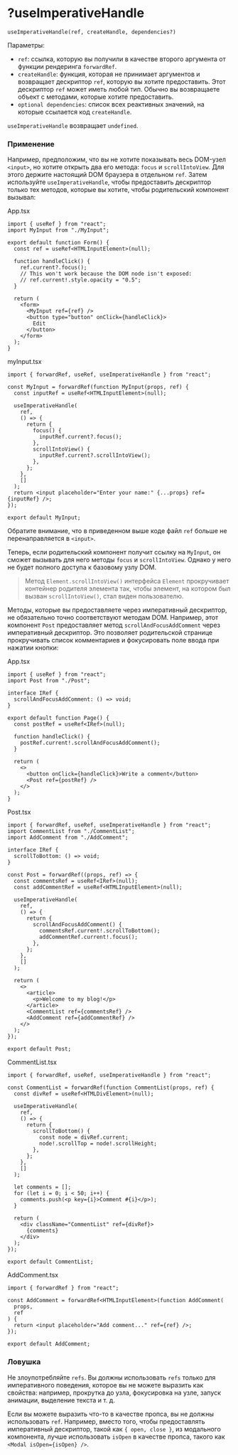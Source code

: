 # ?useImperativeHandle

`useImperativeHandle(ref, createHandle, dependencies?)`

Параметры:

* `ref`: ссылка, которую вы получили в качестве второго аргумента от функции рендеринга `forwardRef`.
* `createHandle`: функция, которая не принимает аргументов и возвращает дескриптор `ref`, которую вы хотите предоставить. Этот дескриптор `ref` может иметь любой тип. Обычно вы возвращаете объект с методами, которые хотите предоставить.
* `optional dependencies`: список всех реактивных значений, на которые ссылается код `createHandle`.

`useImperativeHandle` возвращает `undefined`.

### Применение

Например, предположим, что вы не хотите показывать весь DOM-узел `<input>`, но хотите открыть два его метода: `focus` и `scrollIntoView`. Для этого держите настоящий DOM браузера в отдельном `ref`. Затем используйте `useImperativeHandle`, чтобы предоставить дескриптор только тех методов, которые вы хотите, чтобы родительский компонент вызывал:

App.tsx
~~~
import { useRef } from "react";
import MyInput from "./MyInput";

export default function Form() {
  const ref = useRef<HTMLInputElement>(null);

  function handleClick() {
    ref.current?.focus();
    // This won't work because the DOM node isn't exposed:
    // ref.current!.style.opacity = "0.5";
  }

  return (
    <form>
      <MyInput ref={ref} />
      <button type="button" onClick={handleClick}>
        Edit
      </button>
    </form>
  );
}
~~~

myInput.tsx
~~~
import { forwardRef, useRef, useImperativeHandle } from "react";

const MyInput = forwardRef(function MyInput(props, ref) {
  const inputRef = useRef<HTMLInputElement>(null);

  useImperativeHandle(
    ref,
    () => {
      return {
        focus() {
          inputRef.current?.focus();
        },
        scrollIntoView() {
          inputRef.current?.scrollIntoView();
        },
      };
    },
    []
  );
  return <input placeholder="Enter your name:" {...props} ref={inputRef} />;
});

export default MyInput;
~~~

Обратите внимание, что в приведенном выше коде файл `ref` больше не перенаправляется в `<input>`.

Теперь, если родительский компонент получит ссылку на `MyInput`, он сможет вызывать для него методы `focus` и `scrollIntoView`. Однако у него не будет полного доступа к базовому узлу DOM.

> Метод `Element.scrollIntoView()` интерфейса `Element` прокручивает контейнер родителя элемента так, чтобы элемент, на котором был вызван `scrollIntoView()`, стал виден пользователю.

Методы, которые вы предоставляете через императивный дескриптор, не обязательно точно соответствуют методам DOM. Например, этот компонент `Post` предоставляет метод `scrollAndFocusAddComment` через императивный дескриптор. Это позволяет родительской странице прокручивать список комментариев и фокусировать поле ввода при нажатии кнопки:

App.tsx
~~~
import { useRef } from "react";
import Post from "./Post";

interface IRef {
  scrollAndFocusAddComment: () => void;
}

export default function Page() {
  const postRef = useRef<IRef>(null);

  function handleClick() {
    postRef.current!.scrollAndFocusAddComment();
  }

  return (
    <>
      <button onClick={handleClick}>Write a comment</button>
      <Post ref={postRef} />
    </>
  );
}
~~~

Post.tsx
~~~
import { forwardRef, useRef, useImperativeHandle } from "react";
import CommentList from "./CommentList";
import AddComment from "./AddComment";

interface IRef {
  scrollToBottom: () => void;
}

const Post = forwardRef((props, ref) => {
  const commentsRef = useRef<IRef>(null);
  const addCommentRef = useRef<HTMLInputElement>(null);

  useImperativeHandle(
    ref,
    () => {
      return {
        scrollAndFocusAddComment() {
          commentsRef.current!.scrollToBottom();
          addCommentRef.current!.focus();
        },
      };
    },
    []
  );

  return (
    <>
      <article>
        <p>Welcome to my blog!</p>
      </article>
      <CommentList ref={commentsRef} />
      <AddComment ref={addCommentRef} />
    </>
  );
});

export default Post;
~~~

CommentList.tsx
~~~
import { forwardRef, useRef, useImperativeHandle } from "react";

const CommentList = forwardRef(function CommentList(props, ref) {
  const divRef = useRef<HTMLDivElement>(null);

  useImperativeHandle(
    ref,
    () => {
      return {
        scrollToBottom() {
          const node = divRef.current;
          node!.scrollTop = node!.scrollHeight;
        },
      };
    },
    []
  );

  let comments = [];
  for (let i = 0; i < 50; i++) {
    comments.push(<p key={i}>Comment #{i}</p>);
  }

  return (
    <div className="CommentList" ref={divRef}>
      {comments}
    </div>
  );
});

export default CommentList;
~~~

AddComment.tsx
~~~
import { forwardRef } from "react";

const AddComment = forwardRef<HTMLInputElement>(function AddComment(
  props,
  ref
) {
  return <input placeholder="Add comment..." ref={ref} />;
});

export default AddComment;
~~~

### Ловушка

Не злоупотребляйте `refs`. Вы должны использовать `refs` только для императивного поведения, которое вы не можете выразить как свойства: например, прокрутка до узла, фокусировка на узле, запуск анимации, выделение текста и т. д.

Если вы можете выразить что-то в качестве пропса, вы не должны использовать `ref`. Например, вместо того, чтобы предоставлять императивный дескриптор, такой как `{ open, close }`, из модального компонента, лучше использовать `isOpen` в качестве пропса, такого как `<Modal isOpen={isOpen} />`.
